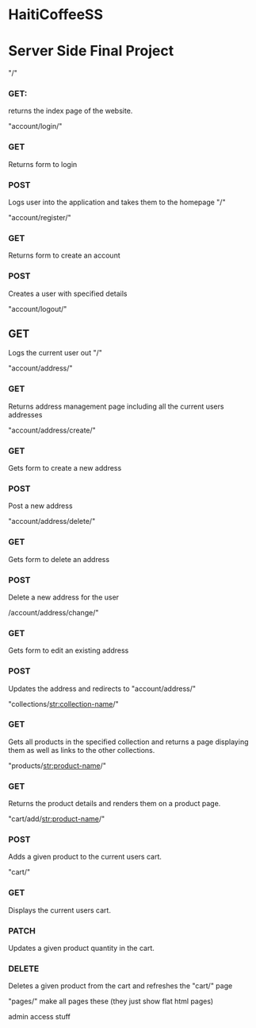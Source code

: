 # HaitiCoffeeSS

# Server Side Final Project

"/"
### GET:
  returns the index page of the website.
  
  
"account/login/"
### GET
  Returns form to login
  
### POST
  Logs user into the application and takes them to the homepage "/"
  
"account/register/"
### GET
  Returns form to create an account
  
### POST
  Creates a user with specified details
  
"account/logout/"
## GET
  Logs the current user out "/"
  
"account/address/"
### GET
  Returns address management page including all the current users addresses
  

"account/address/create/"
### GET
  Gets form to create a new address

### POST
  Post a new address

"account/address/delete/"
### GET
  Gets form to delete an address
  
### POST
  Delete a new address for the user
  
/account/address/change/"
### GET
  Gets form to edit an existing address
  
### POST
  Updates the address and redirects to "account/address/"
  
"collections/<str:collection-name>/"
### GET
  Gets all products in the specified collection and returns a page displaying them as well as links to the other collections.
  
"products/<str:product-name>/"
### GET
  Returns the product details and renders them on a product page.
  
"cart/add/<str:product-name>/"
### POST
  Adds a given product to the current users cart.

"cart/"
### GET
  Displays the current users cart.
  
### PATCH
  Updates a given product quantity in the cart.
 
### DELETE
  Deletes a given product from the cart and refreshes the "cart/" page
  
"pages/" make all pages these (they just show flat html pages)
  
admin access stuff

  

